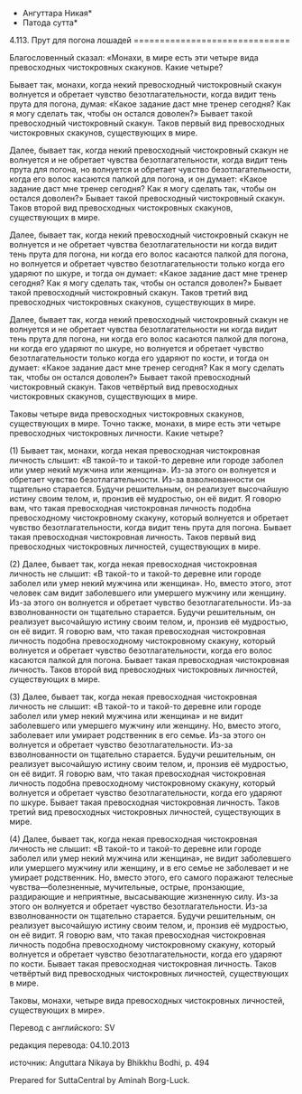 * Ангуттара Никая*
* Патода сутта*

4\.113\. Прут для погона лошадей
\=\=\=\=\=\=\=\=\=\=\=\=\=\=\=\=\=\=\=\=\=\=\=\=\=\=\=\=\=\=

Благословенный сказал: «Монахи, в мире есть эти четыре вида превосходных чистокровных скакунов\. Какие четыре?

Бывает так, монахи, когда некий превосходный чистокровный скакун волнуется и обретает чувство безотлагательности, когда видит тень прута для погона, думая: «Какое задание даст мне тренер сегодня? Как я могу сделать так, чтобы он остался доволен?» Бывает такой превосходный чистокровный скакун\. Таков первый вид превосходных чистокровных скакунов, существующих в мире\.

Далее, бывает так, когда некий превосходный чистокровный скакун не волнуется и не обретает чувства безотлагательности, когда видит тень прута для погона, но волнуется и обретает чувство безотлагательности, когда его волос касаются палкой для погона, и он думает: «Какое задание даст мне тренер сегодня? Как я могу сделать так, чтобы он остался доволен?» Бывает такой превосходный чистокровный скакун\. Таков второй вид превосходных чистокровных скакунов, существующих в мире\.

Далее, бывает так, когда некий превосходный чистокровный скакун не волнуется и не обретает чувства безотлагательности ни когда видит тень прута для погона, ни когда его волос касаются палкой для погона, но волнуется и обретает чувство безотлагательности только когда его ударяют по шкуре, и тогда он думает: «Какое задание даст мне тренер сегодня? Как я могу сделать так, чтобы он остался доволен?» Бывает такой превосходный чистокровный скакун\. Таков третий вид превосходных чистокровных скакунов, существующих в мире\.

Далее, бывает так, когда некий превосходный чистокровный скакун не волнуется и не обретает чувства безотлагательности ни когда видит тень прута для погона, ни когда его волос касаются палкой для погона, ни когда его ударяют по шкуре, но волнуется и обретает чувство безотлагательности только когда его ударяют по кости, и тогда он думает: «Какое задание даст мне тренер сегодня? Как я могу сделать так, чтобы он остался доволен?» Бывает такой превосходный чистокровный скакун\. Таков четвёртый вид превосходных чистокровных скакунов, существующих в мире\.

Таковы четыре вида превосходных чистокровных скакунов, существующих в мире\. Точно также, монахи, в мире есть эти четыре превосходных чистокровных личности\. Какие четыре?

\(1\) Бывает так, монахи, когда некая превосходная чистокровная личность слышит: «В такой\-то и такой\-то деревне или городе заболел или умер некий мужчина или женщина»\. Из\-за этого он волнуется и обретает чувство безотлагательности\. Из\-за взволнованности он тщательно старается\. Будучи решительным, он реализует высочайшую истину своим телом, и, пронзив её мудростью, он её видит\. Я говорю вам, что такая превосходная чистокровная личность подобна превосходному чистокровному скакуну, который волнуется и обретает чувство безотлагательности, когда видит тень прута для погона\. Бывает такая превосходная чистокровная личность\. Таков первый вид превосходных чистокровных личностей, существующих в мире\.

\(2\) Далее, бывает так, когда некая превосходная чистокровная личность не слышит: «В такой\-то и такой\-то деревне или городе заболел или умер некий мужчина или женщина»\. Но, вместо этого, этот человек сам видит заболевшего или умершего мужчину или женщину\. Из\-за этого он волнуется и обретает чувство безотлагательности\. Из\-за взволнованности он тщательно старается\. Будучи решительным, он реализует высочайшую истину своим телом, и, пронзив её мудростью, он её видит\. Я говорю вам, что такая превосходная чистокровная личность подобна превосходному чистокровному скакуну, который волнуется и обретает чувство безотлагательности, когда его волос касаются палкой для погона\. Бывает такая превосходная чистокровная личность\. Таков второй вид превосходных чистокровных личностей, существующих в мире\.

\(3\) Далее, бывает так, когда некая превосходная чистокровная личность не слышит: «В такой\-то и такой\-то деревне или городе заболел или умер некий мужчина или женщина» и не видит заболевшего или умершего мужчину или женщину\. Но, вместо этого, заболевает или умирает родственник в его семье\. Из\-за этого он волнуется и обретает чувство безотлагательности\. Из\-за взволнованности он тщательно старается\. Будучи решительным, он реализует высочайшую истину своим телом, и, пронзив её мудростью, он её видит\. Я говорю вам, что такая превосходная чистокровная личность подобна превосходному чистокровному скакуну, который волнуется и обретает чувство безотлагательности, когда его ударяют по шкуре\. Бывает такая превосходная чистокровная личность\. Таков третий вид превосходных чистокровных личностей, существующих в мире\.

\(4\) Далее, бывает так, когда некая превосходная чистокровная личность не слышит: «В такой\-то и такой\-то деревне или городе заболел или умер некий мужчина или женщина», не видит заболевшего или умершего мужчину или женщину, и в его семье не заболевает и не умирает родственник\. Но, вместо этого, его самого поражают телесные чувства—болезненные, мучительные, острые, пронзающие, раздирающие и неприятные, высасывающие жизненную силу\. Из\-за этого он волнуется и обретает чувство безотлагательности\. Из\-за взволнованности он тщательно старается\. Будучи решительным, он реализует высочайшую истину своим телом, и, пронзив её мудростью, он её видит\. Я говорю вам, что такая превосходная чистокровная личность подобна превосходному чистокровному скакуну, который волнуется и обретает чувство безотлагательности, когда его ударяют по кости\. Бывает такая превосходная чистокровная личность\. Таков четвёртый вид превосходных чистокровных личностей, существующих в мире\.

Таковы, монахи, четыре вида превосходных чистокровных личностей, существующих в мире»\.

Перевод с английского: SV

редакция перевода: 04\.10\.2013

источник: Anguttara Nikaya by Bhikkhu Bodhi, p\. 494

Prepared for SuttaCentral by Aminah Borg\-Luck\.